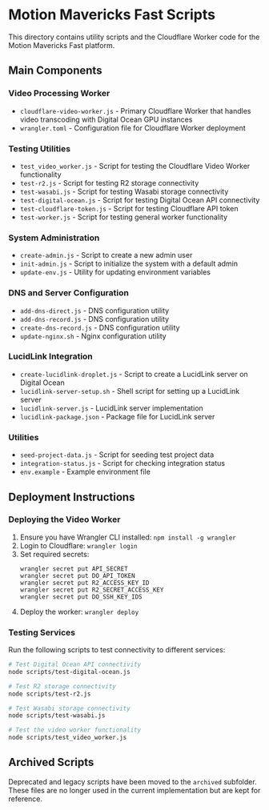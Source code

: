 # Motion Mavericks Fast Scripts

This directory contains utility scripts and the Cloudflare Worker code for the Motion Mavericks Fast platform.

## Main Components

### Video Processing Worker

- `cloudflare-video-worker.js` - Primary Cloudflare Worker that handles video transcoding with Digital Ocean GPU instances
- `wrangler.toml` - Configuration file for Cloudflare Worker deployment

### Testing Utilities

- `test_video_worker.js` - Script for testing the Cloudflare Video Worker functionality
- `test-r2.js` - Script for testing R2 storage connectivity
- `test-wasabi.js` - Script for testing Wasabi storage connectivity 
- `test-digital-ocean.js` - Script for testing Digital Ocean API connectivity
- `test-cloudflare-token.js` - Script for testing Cloudflare API token
- `test-worker.js` - Script for testing general worker functionality

### System Administration

- `create-admin.js` - Script to create a new admin user
- `init-admin.js` - Script to initialize the system with a default admin
- `update-env.js` - Utility for updating environment variables

### DNS and Server Configuration

- `add-dns-direct.js` - DNS configuration utility
- `add-dns-record.js` - DNS configuration utility
- `create-dns-record.js` - DNS configuration utility
- `update-nginx.sh` - Nginx configuration utility

### LucidLink Integration

- `create-lucidlink-droplet.js` - Script to create a LucidLink server on Digital Ocean
- `lucidlink-server-setup.sh` - Shell script for setting up a LucidLink server
- `lucidlink-server.js` - LucidLink server implementation
- `lucidlink-package.json` - Package file for LucidLink server

### Utilities

- `seed-project-data.js` - Script for seeding test project data
- `integration-status.js` - Script for checking integration status
- `env.example` - Example environment file

## Deployment Instructions

### Deploying the Video Worker

1. Ensure you have Wrangler CLI installed: `npm install -g wrangler`
2. Login to Cloudflare: `wrangler login`
3. Set required secrets:
   ```
   wrangler secret put API_SECRET
   wrangler secret put DO_API_TOKEN
   wrangler secret put R2_ACCESS_KEY_ID
   wrangler secret put R2_SECRET_ACCESS_KEY
   wrangler secret put DO_SSH_KEY_IDS
   ```
4. Deploy the worker: `wrangler deploy`

### Testing Services

Run the following scripts to test connectivity to different services:

```bash
# Test Digital Ocean API connectivity
node scripts/test-digital-ocean.js

# Test R2 storage connectivity
node scripts/test-r2.js

# Test Wasabi storage connectivity
node scripts/test-wasabi.js

# Test the video worker functionality
node scripts/test_video_worker.js
```

## Archived Scripts

Deprecated and legacy scripts have been moved to the `archived` subfolder. These files are no longer used in the current implementation but are kept for reference. 